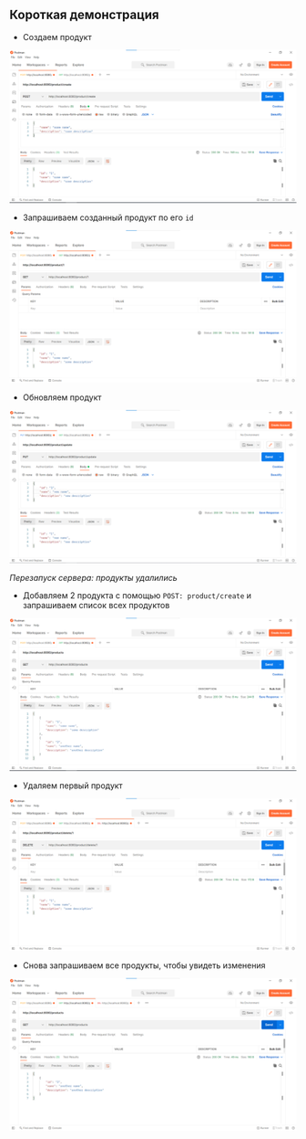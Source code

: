 ## Короткая демонстрация

- Создаем продукт

![post](https://github.com/IdeaSeeker/NetworkCourse/blob/hw2/RestService/postman-examples/post.png)

- Запрашиваем созданный продукт по его `id`

![get](https://github.com/IdeaSeeker/NetworkCourse/blob/hw2/RestService/postman-examples/getById.png)

- Обновляем продукт

![update](https://github.com/IdeaSeeker/NetworkCourse/blob/hw2/RestService/postman-examples/update.png)

_Перезапуск сервера: продукты удалились_

- Добавляем 2 продукта с помощью `POST: product/create` и запрашиваем список всех продуктов

![getAll](https://github.com/IdeaSeeker/NetworkCourse/blob/hw2/RestService/postman-examples/getAll.png)

- Удаляем первый продукт

![delete](https://github.com/IdeaSeeker/NetworkCourse/blob/hw2/RestService/postman-examples/delete.png)

- Снова запрашиваем все продукты, чтобы увидеть изменения

![getAllAfterDeleting](https://github.com/IdeaSeeker/NetworkCourse/blob/hw2/RestService/postman-examples/getAllAfterDeleting.png)
